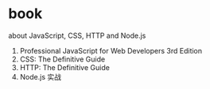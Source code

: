 # book
about JavaScript, CSS, HTTP and Node.js

1. Professional JavaScript for Web Developers 3rd Edition
2. CSS: The Definitive Guide
3. HTTP: The Definitive Guide
4. Node.js 实战
